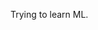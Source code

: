 Trying to learn ML.



<!--- - 👋 Hi, I’m @Priyesha710
- 👀 I’m interested in learning java script (type script) and web development.
- 🌱 I’m currently in class tenth learning javascript. 
--->
<!---
Priyesha710/Priyesha710 is a ✨ special ✨ repository because its `README.md` (this file) appears on your GitHub profile.
You can click the Preview link to take a look at your changes.
--->
